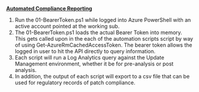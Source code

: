 <b><u>Automated Compliance Reporting</b></u>
<br>
1) Run the 01-BearerToken.ps1 while logged into Azure PowerShell with an active account pointed at the working sub. 
2) The 01-BearerToken.ps1 loads the actual Bearer Token into memory. This gets called upon in the each of the automation scripts script by way of using Get-AzureRmCachedAccessToken. The bearer token allows the logged in user to hit the API directly to query information. 
3) Each script will run a Log Analytics query against the Update Management environment, whether it be for pre-analysis or post analysis. 
4) In addition, the output of each script will export to a csv file that can be used for regulatory records of patch compliance.
